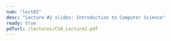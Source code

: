 ```yaml
---
num: "lect02"
desc: "Lecture #2 slides: Introduction to Computer Science"
ready: true
pdfurl: /lectures/CS8_Lecture2.pdf
---
```

